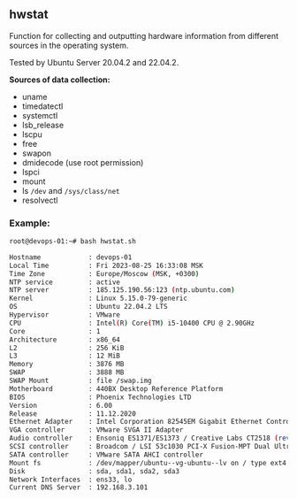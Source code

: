 ## hwstat

Function for collecting and outputting hardware information from different sources in the operating system.

Tested by Ubuntu Server 20.04.2 and 22.04.2.

**Sources of data collection:**
- uname
- timedatectl
- systemctl
- lsb_release
- lscpu
- free
- swapon
- dmidecode (use root permission)
- lspci
- mount
- ls `/dev` and `/sys/class/net`
- resolvectl

### Example:

```bash
root@devops-01:~# bash hwstat.sh

Hostname            : devops-01
Local Time          : Fri 2023-08-25 16:33:08 MSK
Time Zone           : Europe/Moscow (MSK, +0300)
NTP service         : active
NTP server          : 185.125.190.56:123 (ntp.ubuntu.com)
Kernel              : Linux 5.15.0-79-generic
OS                  : Ubuntu 22.04.2 LTS
Hypervisor          : VMware
CPU                 : Intel(R) Core(TM) i5-10400 CPU @ 2.90GHz
Core                : 1
Architecture        : x86_64
L2                  : 256 KiB
L3                  : 12 MiB
Memory              : 3876 MB
SWAP                : 3888 MB
SWAP Mount          : file /swap.img
Motherboard         : 440BX Desktop Reference Platform
BIOS                : Phoenix Technologies LTD
Version             : 6.00
Release             : 11.12.2020
Ethernet Adapter    : Intel Corporation 82545EM Gigabit Ethernet Controller (Copper) (rev 01)
VGA controller      : VMware SVGA II Adapter
Audio controller    : Ensoniq ES1371/ES1373 / Creative Labs CT2518 (rev 02)
SCSI controller     : Broadcom / LSI 53c1030 PCI-X Fusion-MPT Dual Ultra320 SCSI (rev 01)
SATA controller     : VMware SATA AHCI controller
Mount fs            : /dev/mapper/ubuntu--vg-ubuntu--lv on / type ext4 (rw,relatime)
Disk                : sda, sda1, sda2, sda3
Network Interfaces  : ens33, lo
Current DNS Server  : 192.168.3.101
```
